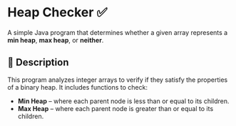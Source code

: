 # Heap Checker ✅

A simple Java program that determines whether a given array represents a **min heap**, **max heap**, or **neither**.

## 📌 Description

This program analyzes integer arrays to verify if they satisfy the properties of a binary heap. It includes functions to check:

* **Min Heap** – where each parent node is less than or equal to its children.
* **Max Heap** – where each parent node is greater than or equal to its children.